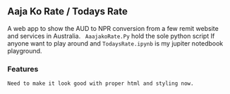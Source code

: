 ## Aaja Ko Rate / Todays Rate
 A web app to show the AUD to NPR conversion from a few remit website and services in Australia.
 ``` AaajakoRate.Py``` hold the sole python script If anyone want to play around and ```TodaysRate.ipynb``` is my jupiter notedbook playground. 

### Features
    Need to make it look good with proper html and styling now.

